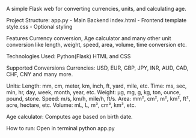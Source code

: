 A simple Flask web for converting currencies, units, and calculating age.

Project Structure:
app.py - Main Backend
index.html - Frontend template
style.css - Optional styling

Features
Currency conversion, Age calculator and many other unit conversion like length, weight, speed, area, volume, time conversion etc. 

Technologies Used:
Python(Flask)
HTML and CSS

Supported Conversions
Currencies: USD, EUR, GBP, JPY, INR, AUD, CAD, CHF, CNY and many more.

Units:
Length: mm, cm, meter, km, inch, ft, yard, mile, etc.
Time: ms, sec, min, hr, day, week, month, year, etc.
Weight: µg, mg, g, kg, ton, ounce, pound, stone.
Speed: m/s, km/h, mile/h, ft/s.
Area: mm², cm², m², km², ft², acre, hectare, etc.
Volume: mL, L, m³, cm³, km³, etc.

Age calculator: Computes age based on birth date.

How to run:
Open in terminal python app.py
